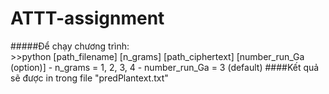 # ATTT-assignment


#####Để chạy chương trình:   
    >>python [path_filename] [n_grams] [path_ciphertext] [number_run_Ga (option)]
        - n_grams = 1, 2, 3, 4 
        - number_run_Ga = 3 (default)
####Kết quả sẽ được in trong file "predPlantext.txt"